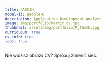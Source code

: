 ```yaml
---
title: MARCIN 
modal-id: people-6
description: Application Development Analyst
image: img/portfolio/marcin_cv.jpg
thumbnail: assets/img/portfolio/M_thumb.jpg
curriculum: true
cv-info: true
lodz: true
---
```



Nie widzisz obrazu CV? Spróbuj zmienić sieć.
